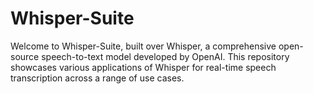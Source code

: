 # Whisper-Suite
Welcome to Whisper-Suite, built over Whisper, a comprehensive open-source speech-to-text model developed by OpenAI.
This repository showcases various applications of Whisper for real-time speech transcription across a range of use cases.
